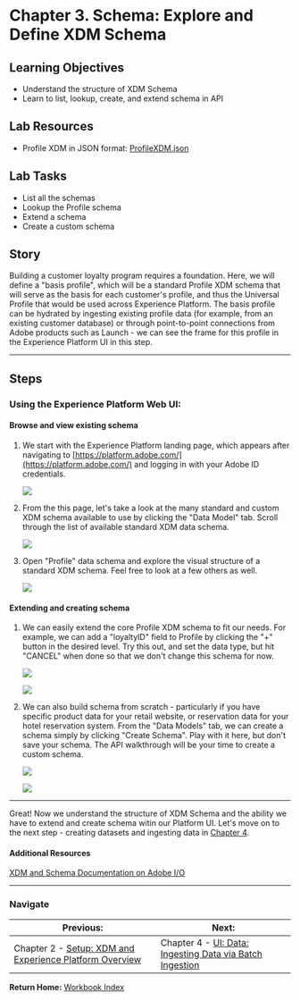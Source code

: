 # Chapter 3. Schema: Explore and Define XDM Schema

## Learning Objectives

- Understand the structure of XDM Schema
- Learn to list, lookup, create, and extend schema in API

## Lab Resources

- Profile XDM in JSON format: [ProfileXDM.json](../data/profileXDM.json)

## Lab Tasks

- List all the schemas
- Lookup the Profile schema
- Extend a schema
- Create a custom schema

## Story

Building a customer loyalty program requires a foundation. Here, we will define a "basis profile", which will be a standard Profile XDM schema that will serve as the basis for each customer's profile, and thus the Universal Profile that would be used across Experience Platform. The basis profile can be hydrated by ingesting existing profile data (for example, from an existing customer database) or through point-to-point connections from Adobe products such as Launch - we can see the frame for this profile in the Experience Platform UI in this step.

---

## Steps

### Using the Experience Platform Web UI:

#### Browse and view existing schema

1. We start with the Experience Platform landing page, which appears after navigating to [https://platform.adobe.com/](https://platform.adobe.com/) and logging in with your Adobe ID credentials.

	![](../images/chapter-3/ui-1-home.png)

1. From the this page, let's take a look at the many standard and custom XDM schema available to use by clicking the "Data Model" tab. Scroll through the list of available standard XDM data schema.

	![](../images/chapter-3/ui-2-schema.png)

1. Open "Profile" data schema and explore the visual structure of a standard XDM schema. Feel free to look at a few others as well.

	![](../images/chapter-3/ui-3-profile.png)

#### Extending and creating schema

1. We can easily extend the core Profile XDM schema to fit our needs. For example, we can add a "loyaltyID" field to Profile by clicking the "+" button in the desired level. Try this out, and set the data type, but hit "CANCEL" when done so that we don't change this schema for now.

	![](../images/chapter-3/ui-4-addfield.png)

	![](../images/chapter-3/ui-4-addfield2.png)

1. We can also build schema from scratch - particularly if you have specific product data for your retail website, or reservation data for your hotel reservation system. From the "Data Models" tab, we can create a schema simply by clicking "Create Schema". Play with it here, but don't save your schema. The API walkthrough will be your time to create a custom schema.

	![](../images/chapter-3/ui-5-addschema.png)

	![](../images/chapter-3/ui-6-defineschema.png)

---

Great! Now we understand the structure of XDM Schema and the ability we have to extend and create schema witin our Platform UI. Let's move on to the next step - creating datasets and ingesting data in [Chapter 4](chapter-4.md).

#### Additional Resources

[XDM and Schema Documentation on Adobe I/O](https://www.adobe.io/apis/experienceplatform/home/xdm.html)

---

### Navigate

|**Previous:**|**Next:**|
|---|---|
|Chapter 2 - [Setup: XDM and Experience Platform Overview](chapter-2.md)|Chapter 4 - [UI: Data: Ingesting Data via Batch Ingestion](chapter-4.md)|

**Return Home:** [Workbook Index](../README.md)

